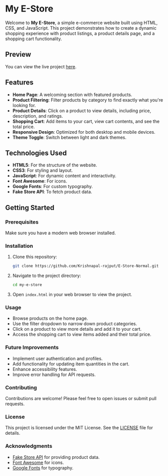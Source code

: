 # My E-Store

Welcome to **My E-Store**, a simple e-commerce website built using HTML, CSS, and JavaScript. This project demonstrates how to create a dynamic shopping experience with product listings, a product details page, and a shopping cart functionality.

## Preview

You can view the live project [here](https://krishnas-estore.netlify.app/).

## Features

- **Home Page**: A welcoming section with featured products.
- **Product Filtering**: Filter products by category to find exactly what you're looking for.
- **Product Details**: Click on a product to view details, including price, description, and ratings.
- **Shopping Cart**: Add items to your cart, view cart contents, and see the total price.
- **Responsive Design**: Optimized for both desktop and mobile devices.
- **Theme Toggle**: Switch between light and dark themes.

## Technologies Used

- **HTML5**: For the structure of the website.
- **CSS3**: For styling and layout.
- **JavaScript**: For dynamic content and interactivity.
- **Font Awesome**: For icons.
- **Google Fonts**: For custom typography.
- **Fake Store API**: To fetch product data.

## Getting Started

### Prerequisites

Make sure you have a modern web browser installed.

### Installation

1. Clone this repository:
   ```bash
   git clone https://github.com/Krishnapal-rajput/E-Store-Normal.git
2. Navigate to the project directory: 
    ```bash
    cd my-e-store
3. Open <code>index.html</code> in your web browser to view the project.

### Usage

- Browse products on the home page.
- Use the filter dropdown to narrow down product categories.
- Click on a product to view more details and add it to your cart.
- Access the shopping cart to view items added and their total price.

### Future Improvements

- Implement user authentication and profiles.
- Add functionality for updating item quantities in the cart.
- Enhance accessibility features.
- Improve error handling for API requests.

### Contributing

Contributions are welcome! Please feel free to open issues or submit pull requests.

### License

This project is licensed under the MIT License. See the <a href="./LICENSE">LICENSE</a> file for details.

### Acknowledgments

- <a href="https://fakestoreapi.com/products/">Fake Store API</a> for providing product data.
- <a href="https://fonts.googleapis.com/css2?family=Roboto:wght@400;700&display=swap">Font Awesome</a> for icons.
- <a href="https://cdnjs.cloudflare.com/ajax/libs/font-awesome/6.0.0-beta3/css/all.min.css">Google Fonts</a> for typography.